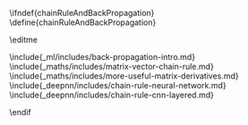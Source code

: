 \ifndef{chainRuleAndBackPropagation}
\define{chainRuleAndBackPropagation}

\editme

\include{_ml/includes/back-propagation-intro.md}
\include{_maths/includes/matrix-vector-chain-rule.md}
\include{_maths/includes/more-useful-matrix-derivatives.md}
\include{_deepnn/includes/chain-rule-neural-network.md}
\include{_deepnn/includes/chain-rule-cnn-layered.md}

\endif

